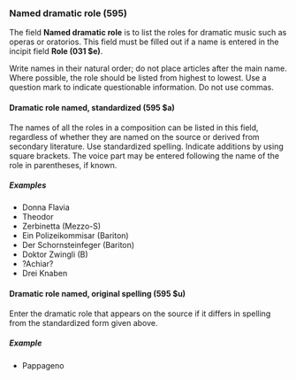 ### Named dramatic role (595)

The field **Named dramatic role** is to list the roles for dramatic music such as operas or oratorios. This field must be filled out if a name is entered in the incipit field **Role (031 $e)**.  

Write names in their natural order; do not place articles after the main name. Where possible, the role should be listed from highest to lowest. Use a
question mark to indicate questionable information. Do not use commas.

#### Dramatic role named, standardized (595 $a)

The names of all the roles in a composition can be listed in this field, regardless of whether they are named on the
source or derived from secondary literature. Use standardized spelling. Indicate additions by using square brackets. The voice part may be entered following the name of the role in parentheses, if known.

##### Examples

- Donna Flavia
- Theodor
- Zerbinetta (Mezzo-S)
- Ein Polizeikommisar (Bariton)
- Der Schornsteinfeger (Bariton)
- Doktor Zwingli (B)
- ?Achiar?
- Drei Knaben

#### Dramatic role named, original spelling (595 $u)

Enter the dramatic role that appears on the source if it differs in spelling from the standardized form given above.

##### Example  

- Pappageno

